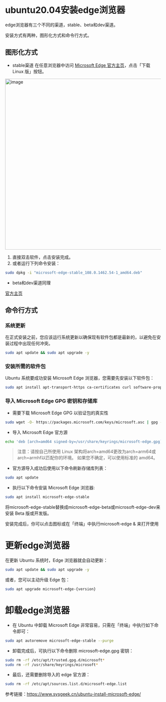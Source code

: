 # ubuntu20.04安装edge浏览器

edge浏览器有三个不同的渠道，stable、beta和dev渠道。

安装方式有两种，图形化方式和命令行方式。

## 图形化方式

* stable渠道
在任意浏览器中访问 [Microsoft Edge 官方主页](https://www.microsoft.com/zh-cn/edge)，点击「下载 Linux 版」按钮。

<img width="553" alt="image" src="https://user-images.githubusercontent.com/73980771/208440592-0f8ddb21-4a10-4ba6-8d20-55c9ad5cf86f.png">

  1. 直接双击软件，点击安装完成。
  2. 或者运行下列命令安装：
  ```bash
  sudo dpkg -i "microsoft-edge-stable_108.0.1462.54-1_amd64.deb"
  ```

* beta和dev渠道同理

[官方主页](https://www.microsoftedgeinsider.com/zh-cn/download/?platform=linux)

## 命令行方式

### 系统更新
在正式安装之前，您应该运行系统更新以确保现有软件包都是最新的，以避免在安装过程中出现任何冲突。
```bash
sudo apt update && sudo apt upgrade -y
```

### 安装所需的软件包
Ubuntu 系统要成功安装 Microsoft Edge 浏览器，您需要先安装以下软件包：
```bash
sudo apt install apt-transport-https ca-certificates curl software-properties-common wget -y
```

### 导入 Microsoft Edge GPG 密钥和存储库
* 需要下载 Microsoft Edge GPG 以验证包的真实性
```bash
sudo wget -O- https://packages.microsoft.com/keys/microsoft.asc | gpg --dearmor | sudo tee /usr/share/keyrings/microsoft-edge.gpg
```
* 导入 Microsoft Edge 官方源
```bash
echo 'deb [arch=amd64 signed-by=/usr/share/keyrings/microsoft-edge.gpg] https://packages.microsoft.com/repos/edge stable main' | sudo tee /etc/apt/sources.list.d/microsoft-edge.list
```

>注意：请按自己所使用 Linux 架构将arch=amd64更改为arch=arm64或arch=armhf以匹配你的环境。 如果您不确定，可以使用标准的 amd64。

* 官方源导入成功后使用以下命令刷新存储库列表：
```bash
sudo apt update
```

* 执行以下命令安装 Microsoft Edge 浏览器:
```bash
sudo apt install microsoft-edge-stable
```
将microsoft-edge-stable替换成microsoft-edge-beta或microsoft-edge-dev来安装 Beta 版或开发版。

安装完成后，你可以点击图标或在「终端」中执行microsoft-edge & 来打开使用

# 更新edge浏览器

在更新 Ubuntu 系统时，Edge 浏览器就会自动更新：
```bash
sudo apt update && sudo apt upgrade -y
```
或者，您可以主动升级 Edge 包：
```bash
sudo apt upgrade microsoft-edge-{version}
```

# 卸载edge浏览器

* 在 Ubuntu 中卸载 Microsoft Edge 非常容易，只需在「终端」中执行如下命令即可：
```bash
sudo apt autoremove microsoft-edge-stable --purge
```

* 卸载完成后，可执行以下命令删除 microsoft-edge.gpg 密钥：
```bash
sudo rm -rf /etc/apt/trusted.gpg.d/microsoft*
sudo rm -rf /usr/share/keyrings/microsoft*
```

* 最后，还需要删除导入的 edge 官方源：
```bash
sudo rm -rf /etc/apt/sources.list.d/microsoft-edge.list
```

参考链接：https://www.sysgeek.cn/ubuntu-install-microsoft-edge/
